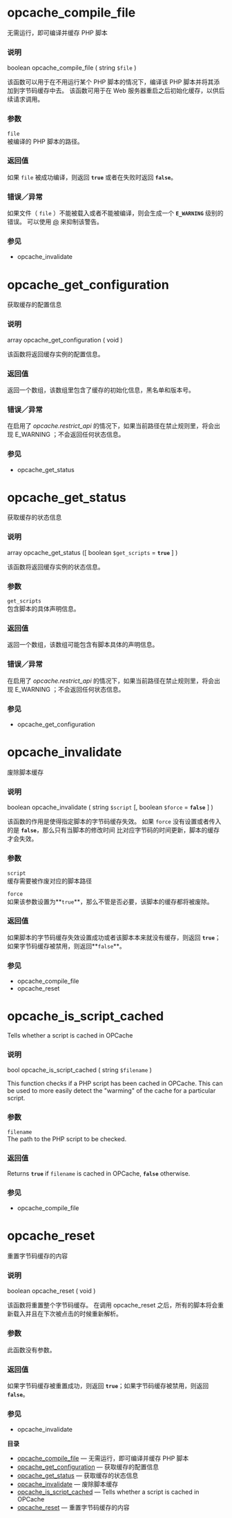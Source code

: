 opcache\_compile\_file
======================

无需运行，即可编译并缓存 PHP 脚本

### 说明

<span class="type">boolean</span> <span
class="methodname">opcache\_compile\_file</span> ( <span
class="methodparam"><span class="type">string</span> `$file`</span> )

该函数可以用于在不用运行某个 PHP 脚本的情况下，编译该 PHP
脚本并将其添加到字节码缓存中去。 该函数可用于在 Web
服务器重启之后初始化缓存，以供后续请求调用。

### 参数

`file`  
被编译的 PHP 脚本的路径。

### 返回值

如果 `file` 被成功编译，则返回 **`true`** 或者在失败时返回 **`false`**。

### 错误／异常

如果文件（ `file` ）不能被载入或者不能被编译，则会生成一个
**`E_WARNING`** 级别的错误。 可以使用
<a href="/language/operators/errorcontrol.html" class="link">@</a>
来抑制该警告。

### 参见

-   <span class="function">opcache\_invalidate</span>

opcache\_get\_configuration
===========================

获取缓存的配置信息

### 说明

<span class="type">array</span> <span
class="methodname">opcache\_get\_configuration</span> ( <span
class="methodparam">void</span> )

该函数将返回缓存实例的配置信息。

### 返回值

返回一个数组，该数组里包含了缓存的初始化信息，黑名单和版本号。

### 错误／异常

在启用了 *opcache.restrict\_api*
的情况下，如果当前路径在禁止规则里，将会出现 E\_WARNING
；不会返回任何状态信息。

### 参见

-   <span class="function">opcache\_get\_status</span>

opcache\_get\_status
====================

获取缓存的状态信息

### 说明

<span class="type">array</span> <span
class="methodname">opcache\_get\_status</span> (\[ <span
class="methodparam"><span class="type">boolean</span>
`$get_scripts`<span class="initializer"> = **`true`**</span></span> \] )

该函数将返回缓存实例的状态信息。

### 参数

`get_scripts`  
包含脚本的具体声明信息。

### 返回值

返回一个数组，该数组可能包含有脚本具体的声明信息。

### 错误／异常

在启用了 *opcache.restrict\_api*
的情况下，如果当前路径在禁止规则里，将会出现 E\_WARNING
；不会返回任何状态信息。

### 参见

-   <span class="function">opcache\_get\_configuration</span>

opcache\_invalidate
===================

废除脚本缓存

### 说明

<span class="type">boolean</span> <span
class="methodname">opcache\_invalidate</span> ( <span
class="methodparam"><span class="type">string</span> `$script`</span>
\[, <span class="methodparam"><span class="type">boolean</span>
`$force`<span class="initializer"> = **`false`**</span></span> \] )

该函数的作用是使得指定脚本的字节码缓存失效。 如果 `force`
没有设置或者传入的是 **`false`**，那么只有当脚本的修改时间
比对应字节码的时间更新，脚本的缓存才会失效。

### 参数

`script`  
缓存需要被作废对应的脚本路径

`force`  
如果该参数设置为**`true`**，那么不管是否必要，该脚本的缓存都将被废除。

### 返回值

如果脚本的字节码缓存失效设置成功或者该脚本本来就没有缓存，则返回
**`true`**；如果字节码缓存被禁用，则返回**`false`**。

### 参见

-   <span class="function">opcache\_compile\_file</span>
-   <span class="function">opcache\_reset</span>

opcache\_is\_script\_cached
===========================

Tells whether a script is cached in OPCache

### 说明

<span class="type">bool</span> <span
class="methodname">opcache\_is\_script\_cached</span> ( <span
class="methodparam"><span class="type">string</span> `$filename`</span>
)

This function checks if a PHP script has been cached in OPCache. This
can be used to more easily detect the "warming" of the cache for a
particular script.

### 参数

`filename`  
The path to the PHP script to be checked.

### 返回值

Returns **`true`** if `filename` is cached in OPCache, **`false`**
otherwise.

### 参见

-   <span class="function">opcache\_compile\_file</span>

opcache\_reset
==============

重置字节码缓存的内容

### 说明

<span class="type">boolean</span> <span
class="methodname">opcache\_reset</span> ( <span
class="methodparam">void</span> )

该函数将重置整个字节码缓存。 在调用 <span
class="function">opcache\_reset</span>
之后，所有的脚本将会重新载入并且在下次被点击的时候重新解析。

### 参数

此函数没有参数。

### 返回值

如果字节码缓存被重置成功，则返回
**`true`**；如果字节码缓存被禁用，则返回 **`false`**。

### 参见

-   <span class="function">opcache\_invalidate</span>

**目录**

-   [opcache\_compile\_file](/ref/opcache.html#opcache_compile_file) —
    无需运行，即可编译并缓存 PHP 脚本
-   [opcache\_get\_configuration](/ref/opcache.html#opcache_get_configuration)
    — 获取缓存的配置信息
-   [opcache\_get\_status](/ref/opcache.html#opcache_get_status) —
    获取缓存的状态信息
-   [opcache\_invalidate](/ref/opcache.html#opcache_invalidate) —
    废除脚本缓存
-   [opcache\_is\_script\_cached](/ref/opcache.html#opcache_is_script_cached)
    — Tells whether a script is cached in OPCache
-   [opcache\_reset](/ref/opcache.html#opcache_reset) —
    重置字节码缓存的内容
